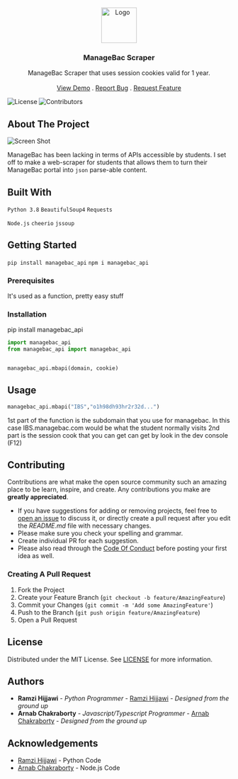 <br/>
<p align="center">
  <a href="https://github.com/rhijjawi/ManageBac-API">
    <img src="https://s3.imgcdn.dev/UcujO.png" alt="Logo" width="80" height="80">
  </a>

  <h3 align="center">ManageBac Scraper</h3>

  <p align="center">
    ManageBac Scraper that uses session cookies valid for 1 year.
    <br/>
    <br/>
    <a href="https://github.com/rhijjawi/ManageBac-API">View Demo</a>
    .
    <a href="https://github.com/rhijjawi/ManageBac-API/issues">Report Bug</a>
    .
    <a href="https://github.com/rhijjawi/ManageBac-API/issues">Request Feature</a>
  </p>
</p>

![License](https://img.shields.io/github/license/rhijjawi/ManageBac-API) ![Contributors](https://img.shields.io/github/contributors/rhijjawi/NextDNS-API?color=dark-green)

## About The Project

![Screen Shot](images/screenshot.png)

ManageBac has been lacking in terms of APIs accessible by students. I set off to make a web-scraper for students that allows them to turn their ManageBac portal into `json` parse-able content.

## Built With

`Python 3.8`
`BeautifulSoup4`
`Requests`

`Node.js`
`cheerio`
`jssoup`

## Getting Started

`pip install managebac_api`
`npm i managebac_api`
### Prerequisites

It's used as a function, pretty easy stuff

### Installation

pip install managebac_api
```py
import managebac_api
from managebac_api import managebac_api


managebac_api.mbapi(domain, cookie)
```

## Usage

```py
managebac_api.mbapi("IBS","o1h98dh93hr2r32d...")
```
1st part of the function is the subdomain that you use for managebac. In this case IBS.managebac.com would be what the student normally visits
2nd part is the session cook that you can get can get by look in the dev console (F12)

## Contributing

Contributions are what make the open source community such an amazing place to be learn, inspire, and create. Any contributions you make are **greatly appreciated**.
* If you have suggestions for adding or removing projects, feel free to [open an issue](https://github.com/rhijjawi/ManageBac-API/issues/new) to discuss it, or directly create a pull request after you edit the *README.md* file with necessary changes.
* Please make sure you check your spelling and grammar.
* Create individual PR for each suggestion.
* Please also read through the [Code Of Conduct](https://github.com/domgetter/NCoC/blob/master/CODE_OF_CONDUCT.md) before posting your first idea as well.

### Creating A Pull Request

1. Fork the Project
2. Create your Feature Branch (`git checkout -b feature/AmazingFeature`)
3. Commit your Changes (`git commit -m 'Add some AmazingFeature'`)
4. Push to the Branch (`git push origin feature/AmazingFeature`)
5. Open a Pull Request

## License

Distributed under the MIT License. See [LICENSE](https://github.com/rhijjawi/ManageBac-API/blob/main/LICENSE.md) for more information.

## Authors

* **Ramzi Hijjawi** - *Python Programmer* - [Ramzi Hijjawi](https://github.com/rhijjawi/) - *Designed from the ground up*
* **Arnab Chakraborty** - *Javascript/Typescript Programmer* - [Arnab Chakraborty](https://github.com/Rocky43007/) - *Designed from the ground up*

## Acknowledgements

* [Ramzi Hijjawi](https://github.com/rhijjawi/) - Python Code
* [Arnab Chakraborty](https://github.com/Rocky43007) - Node.js Code
